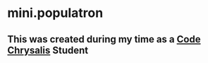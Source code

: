 # mini.populatron
## This was created during my time as a [Code Chrysalis](https://codechrysalis.io) Student